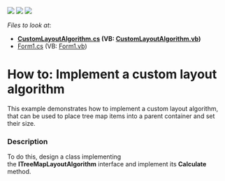 <!-- default badges list -->
![](https://img.shields.io/endpoint?url=https://codecentral.devexpress.com/api/v1/VersionRange/128576943/16.1.4%2B)
[![](https://img.shields.io/badge/Open_in_DevExpress_Support_Center-FF7200?style=flat-square&logo=DevExpress&logoColor=white)](https://supportcenter.devexpress.com/ticket/details/T363422)
[![](https://img.shields.io/badge/📖_How_to_use_DevExpress_Examples-e9f6fc?style=flat-square)](https://docs.devexpress.com/GeneralInformation/403183)
<!-- default badges end -->
<!-- default file list -->
*Files to look at*:

* **[CustomLayoutAlgorithm.cs](./CS/CustomLayoutAlgorithmSample/CustomLayoutAlgorithm.cs) (VB: [CustomLayoutAlgorithm.vb](./VB/CustomLayoutAlgorithmSample/CustomLayoutAlgorithm.vb))**
* [Form1.cs](./CS/CustomLayoutAlgorithmSample/Form1.cs) (VB: [Form1.vb](./VB/CustomLayoutAlgorithmSample/Form1.vb))
<!-- default file list end -->
# How to: Implement a custom layout algorithm


This example demonstrates how to implement a custom layout algorithm, that can be used to place tree map items into a parent container and set their size.


<h3>Description</h3>

To do this, design a class implementing the&nbsp;<strong>ITreeMapLayoutAlgorithm</strong>&nbsp;interface and implement its&nbsp;<strong>Calculate</strong> method.

<br/>


